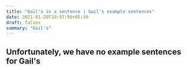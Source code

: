 ```yaml
---
title: "Gail's in a sentence | Gail's example sentences"
date: 2021-01-20T19:57:50+05:30
draft: falses
summary: "Gail's"
---
```

## Unfortunately, we have no example sentences for Gail's                 
